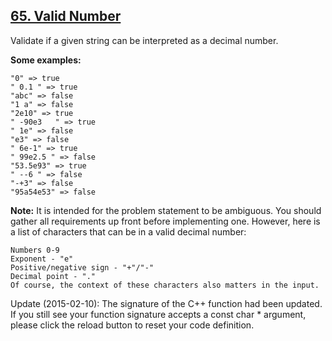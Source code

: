 ## [65. Valid Number](https://leetcode.com/problems/valid-number/)

Validate if a given string can be interpreted as a decimal number.

**Some examples:**

```
"0" => true
" 0.1 " => true
"abc" => false
"1 a" => false
"2e10" => true
" -90e3   " => true
" 1e" => false
"e3" => false
" 6e-1" => true
" 99e2.5 " => false
"53.5e93" => true
" --6 " => false
"-+3" => false
"95a54e53" => false
```

**Note:** It is intended for the problem statement to be ambiguous. You should gather all requirements up front before implementing one. However, here is a list of characters that can be in a valid decimal number:

```
Numbers 0-9
Exponent - "e"
Positive/negative sign - "+"/"-"
Decimal point - "."
Of course, the context of these characters also matters in the input.
```

Update (2015-02-10):
The signature of the C++ function had been updated. If you still see your function signature accepts a const char \* argument, please click the reload button to reset your code definition.
